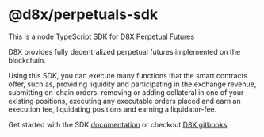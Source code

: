 # @d8x/perpetuals-sdk

This is a node TypeScript SDK for
[D8X Perpetual Futures](https://d8x.exchange/)

D8X provides fully decentralized perpetual futures implemented on the blockchain.

Using this SDK, you can execute many functions that the smart contracts offer, such as, providing liquidity and participating in the
exchange revenue, submitting on-chain orders, removing or adding collateral in one of your existing positions, executing any executable orders placed
and earn an execution fee, liquidating positions and earning a liquidator-fee.

Get started with the SDK [documentation](doc/d8x-perpetuals-sdk.md) or checkout [D8X gitbooks](https://d8x.gitbook.io/d8x).
